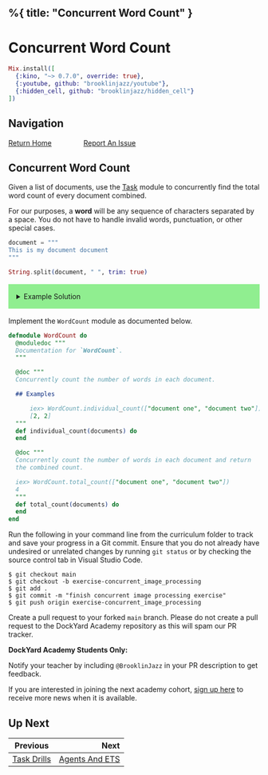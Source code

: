 %{
  title: "Concurrent Word Count"
}
---
# Concurrent Word Count

```elixir
Mix.install([
  {:kino, "~> 0.7.0", override: true},
  {:youtube, github: "brooklinjazz/youtube"},
  {:hidden_cell, github: "brooklinjazz/hidden_cell"}
])
```

## Navigation

[Return Home](../start.livemd)<span style="padding: 0 30px"></span>
[Report An Issue](https://github.com/DockYard-Academy/beta_curriculum/issues/new?assignees=&labels=&template=issue.md&title=)

## Concurrent Word Count

Given a list of documents, use the [Task](https://hexdocs.pm/elixir/Task.html) module to concurrently find the total word count of every document combined.

For our purposes, a **word** will be any sequence of characters separated by a space. You do not have to handle invalid words, punctuation, or other special cases.

```elixir
document = """
This is my document document
"""

String.split(document, " ", trim: true)
```

<details style="background-color: lightgreen; padding: 1rem; margin: 1rem 0;">
<summary>Example Solution</summary>

```elixir
defmodule WordCount do
  def individual_count(documents) do
    tasks =
      Enum.map(documents, fn document ->
        Task.async(fn ->
          document |> String.split(" ", trim: true) |> Enum.count()
        end)
      end)

    Task.await_many(tasks)
  end

  def total_count(documents) do
    documents |> individual_count() |> Enum.sum()
  end
end
```

</details>

Implement the `WordCount` module as documented below.

```elixir
defmodule WordCount do
  @moduledoc """
  Documentation for `WordCount`.
  """

  @doc """
  Concurrently count the number of words in each document.

  ## Examples

      iex> WordCount.individual_count(["document one", "document two"])
      [2, 2]
  """
  def individual_count(documents) do
  end

  @doc """
  Concurrently count the number of words in each document and return
  the combined count.

  iex> WordCount.total_count(["document one", "document two"])
  4
  """
  def total_count(documents) do
  end
end
```

Run the following in your command line from the curriculum folder to track and save your progress in a Git commit.
Ensure that you do not already have undesired or unrelated changes by running `git status` or by checking the source control tab in Visual Studio Code.

```
$ git checkout main
$ git checkout -b exercise-concurrent_image_processing
$ git add .
$ git commit -m "finish concurrent image processing exercise"
$ git push origin exercise-concurrent_image_processing
```

Create a pull request to your forked `main` branch. Please do not create a pull request to the DockYard Academy repository as this will spam our PR tracker.

**DockYard Academy Students Only:**

Notify your teacher by including `@BrooklinJazz` in your PR description to get feedback.

If you are interested in joining the next academy cohort, [sign up here](https://academy.dockyard.com/) to receive more news when it is available.

## Up Next

| Previous                                       | Next                                               |
| ---------------------------------------------- | -------------------------------------------------: |
| [Task Drills](../exercises/task_drills.livemd) | [Agents And ETS](../reading/agents_and_ets.livemd) |

